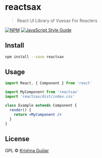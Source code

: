 # reactsax

> React UI Library of Vuesax For Reacters

[![NPM](https://img.shields.io/npm/v/reactsax.svg)](https://www.npmjs.com/package/reactsax) [![JavaScript Style Guide](https://img.shields.io/badge/code_style-standard-brightgreen.svg)](https://standardjs.com)

## Install

```bash
npm install --save reactsax
```

## Usage

```jsx
import React, { Component } from 'react'

import MyComponent from 'reactsax'
import 'reactsax/dist/index.css'

class Example extends Component {
  render() {
    return <MyComponent />
  }
}
```

## License

GPL © [Krishna Gujjjar](https://github.com/krishna-gujjjar)
